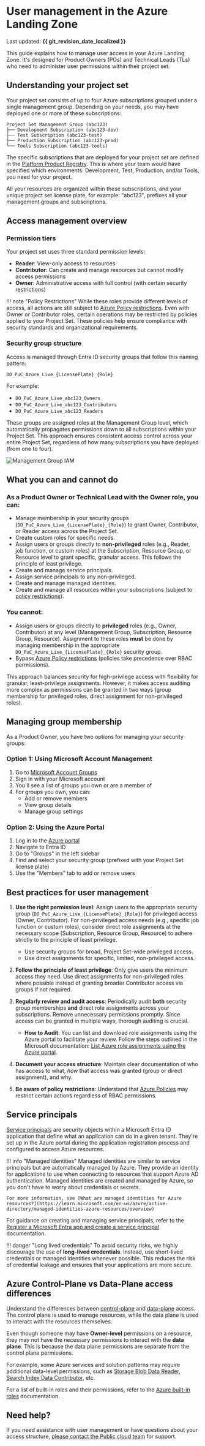 # User management in the Azure Landing Zone

Last updated: **{{ git_revision_date_localized }}**

This guide explains how to manage user access in your Azure Landing Zone. It's designed for Product Owners (POs) and Technical Leads (TLs) who need to administer user permissions within their project set.

## Understanding your project set

Your project set consists of up to four Azure subscriptions grouped under a single management group. Depending on your needs, you may have deployed one or more of these subscriptions:

```
Project Set Management Group (abc123)
├── Development Subscription (abc123-dev)
├── Test Subscription (abc123-test)
├── Production Subscription (abc123-prod)
└── Tools Subscription (abc123-tools)
```

The specific subscriptions that are deployed for your project set are defined in the [Platform Product Registry](https://registry.developer.gov.bc.ca/). This is where your team would have specified which environments: Development, Test, Production, and/or Tools, you need for your project.

All your resources are organized within these subscriptions, and your unique project set license plate, for example: "abc123", prefixes all your management groups and subscriptions.

## Access management overview

### Permission tiers

Your project set uses three standard permission levels:

- **Reader**: View-only access to resources
- **Contributor**: Can create and manage resources but cannot modify access permissions
- **Owner**: Administrative access with full control (with certain security restrictions)

!!! note "Policy Restrictions"
    While these roles provide different levels of access, all actions are still subject to [Azure Policy restrictions](../get-started-with-azure/guardrails.md). Even with Owner or Contributor roles, certain operations may be restricted by policies applied to your Project Set. These policies help ensure compliance with security standards and organizational requirements.

### Security group structure

Access is managed through Entra ID security groups that follow this naming pattern:

`DO_PuC_Azure_Live_{LicensePlate}_{Role}`

For example:

- `DO_PuC_Azure_Live_abc123_Owners`
- `DO_PuC_Azure_Live_abc123_Contributors`
- `DO_PuC_Azure_Live_abc123_Readers`

These groups are assigned roles at the Management Group level, which automatically propagates permissions down to all subscriptions within your Project Set. This approach ensures consistent access control across your entire Project Set, regardless of how many subscriptions you have deployed (from one to four).

![Management Group IAM](../images/management-group-iam.png)

## What you can and cannot do

### As a Product Owner or Technical Lead with the Owner role, you can:

- Manage membership in your security groups (`DO_PuC_Azure_Live_{LicensePlate}_{Role}`) to grant Owner, Contributor, or Reader access across the Project Set.
- Create custom roles for specific needs.
- Assign users or groups directly to **non-privileged** roles (e.g., Reader, job function, or custom roles) at the Subscription, Resource Group, or Resource level to grant specific, granular access. This follows the principle of least privilege.
- Create and manage service principals.
- Assign service principals to any non-privileged.
- Create and manage managed identities.
- Create and manage all resources within your subscriptions (subject to [policy restrictions](../get-started-with-azure/guardrails.md)).

### You cannot:

- Assign users or groups directly to **privileged** roles (e.g., Owner, Contributor) at any level (Management Group, Subscription, Resource Group, Resource). Assignment to these roles **must** be done by managing membership in the appropriate `DO_PuC_Azure_Live_{LicensePlate}_{Role}` security group.
- Bypass [Azure Policy restrictions](../get-started-with-azure/guardrails.md) (policies take precedence over RBAC permissions).

This approach balances security for high-privilege access with flexibility for granular, least-privilege assignments. However, it makes access auditing more complex as permissions can be granted in two ways (group membership for privileged roles, direct assignment for non-privileged roles).

## Managing group membership

As a Product Owner, you have two options for managing your security groups:

### Option 1: Using Microsoft Account Management

1. Go to [Microsoft Account Groups](https://myaccount.microsoft.com/groups)
2. Sign in with your Microsoft account
3. You'll see a list of groups you own or are a member of
4. For groups you own, you can:
   - Add or remove members
   - View group details
   - Manage group settings

### Option 2: Using the Azure Portal

1. Log in to the [Azure portal](https://portal.azure.com)
2. Navigate to Entra ID
3. Go to "Groups" in the left sidebar
4. Find and select your security group (prefixed with your Project Set license plate)
5. Use the "Members" tab to add or remove users

## Best practices for user management

1. **Use the right permission level**: Assign users to the appropriate security group (`DO_PuC_Azure_Live_{LicensePlate}_{Role}`) for privileged access (Owner, Contributor). For non-privileged access needs (e.g., specific job function or custom roles), consider direct role assignments at the necessary scope (Subscription, Resource Group, Resource) to adhere strictly to the principle of least privilege.

   - Use security groups for broad, Project Set-wide privileged access.
   - Use direct assignments for specific, limited, non-privileged access.

2. **Follow the principle of least privilege**: Only give users the minimum access they need. Use direct assignments for non-privileged roles where possible instead of granting broader Contributor access via groups if not required.

3. **Regularly review and audit access**: Periodically audit **both** security group memberships **and** direct role assignments across your subscriptions. Remove unnecessary permissions promptly. Since access can be granted in multiple ways, thorough auditing is crucial.

   - **How to Audit**: You can list and download role assignments using the Azure portal to facilitate your review. Follow the steps outlined in the Microsoft documentation: [List Azure role assignments using the Azure portal](https://learn.microsoft.com/en-us/azure/role-based-access-control/role-assignments-list-portal#download-role-assignments).

4. **Document your access structure**: Maintain clear documentation of who has access to what, _how_ that access was granted (group or direct assignment), and why.

5. **Be aware of policy restrictions**: Understand that [Azure Policies](../get-started-with-azure/guardrails.md) may restrict certain actions regardless of RBAC permissions.

## Service principals

[Service principals](https://learn.microsoft.com/en-us/entra/architecture/service-accounts-principal) are security objects within a Microsoft Entra ID application that define what an application can do in a given tenant. They're set up in the Azure portal during the application registration process and configured to access Azure resources.

!!! info "Managed identities"
    Managed identities are similar to service principals but are automatically managed by Azure. They provide an identity for applications to use when connecting to resources that support Azure AD authentication. Managed identities are created and managed by Azure, so you don't have to worry about credentials or secrets.

    For more information, see [What are managed identities for Azure resources?](https://learn.microsoft.com/en-us/azure/active-directory/managed-identities-azure-resources/overview)

For guidance on creating and managing service principals, refer to the [Register a Microsoft Entra app and create a service principal](https://learn.microsoft.com/en-us/entra/identity-platform/howto-create-service-principal-portal) documentation.

!!! danger "Long lived credentials"
    To avoid security risks, we highly discourage the use of **long-lived credentials**. Instead, use short-lived credentials or managed identities whenever possible. This reduces the risk of credential leakage and ensures that your applications are more secure.

## Azure Control-Plane vs Data-Plane access differences

Understand the differences between [control-plane](https://learn.microsoft.com/en-us/azure/azure-resource-manager/management/control-plane-and-data-plane#control-plane) and [data-plane](https://learn.microsoft.com/en-us/azure/azure-resource-manager/management/control-plane-and-data-plane#data-plane) access. The control plane is used to manage resources, while the data plane is used to interact with the resources themselves.

Even though someone may have **Owner-level** permissions on a resource, they may not have the necessary permissions to interact with the **data plane**. This is because the data plane permissions are separate from the control plane permissions.

For example, some Azure services and solution patterns may require additional data-level permissions, such as [Storage Blob Data Reader](https://learn.microsoft.com/en-us/azure/role-based-access-control/built-in-roles/storage#storage-blob-data-reader), [Search Index Data Contributor](https://learn.microsoft.com/en-us/azure/role-based-access-control/built-in-roles/ai-machine-learning#search-index-data-contributor), etc.

For a list of built-in roles and their permissions, refer to the [Azure built-in roles](https://learn.microsoft.com/en-us/azure/role-based-access-control/built-in-roles) documentation.

## Need help?

If you need assistance with user management or have questions about your access structure, [please contact the Public cloud team](https://citz-do.atlassian.net/servicedesk/customer/portal/3) for support.
